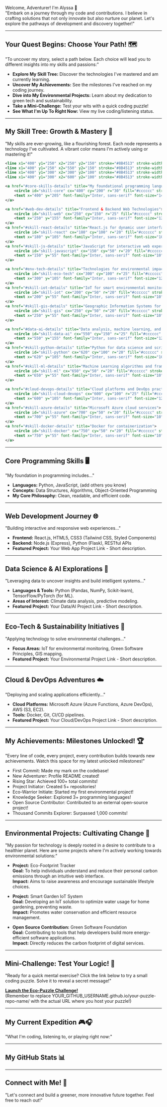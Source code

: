 Welcome, Adventurer! I'm Alyssa 🌱  
"Embark on a journey through my code and contributions. I believe in crafting solutions that not only innovate but also nurture our planet. Let's explore the pathways of development and discovery together!"

---

## Your Quest Begins: Choose Your Path! 🗺️

"To uncover my story, select a path below. Each choice will lead you to different insights into my skills and passions:"

- **Explore My Skill Tree:** Discover the technologies I've mastered and am currently learning.
- **Uncover My Achievements:** See the milestones I've reached on my coding journey.
- **Dive into My Environmental Projects:** Learn about my dedication to green tech and sustainability.
- **Take a Mini-Challenge:** Test your wits with a quick coding puzzle!
- **See What I'm Up To Right Now:** View my live coding/listening status.

---

## My Skill Tree: Growth & Mastery 🌳

"My skills are ever-growing, like a flourishing forest. Each node represents a technology I've cultivated. A vibrant color means I'm actively using or mastering it!"

```svg
<line x1="400" y1="250" x2="250" y2="150" stroke="#8B4513" stroke-width="5" />
<line x1="400" y1="250" x2="550" y2="150" stroke="#8B4513" stroke-width="5" />
<line x1="400" y1="300" x2="300" y2="100" stroke="#8B4513" stroke-width="5" />
<line x1="400" y1="300" x2="600" y2="100" stroke="#8B4513" stroke-width="5" />

<a href="#core-skills-details" title="My foundational programming languages">
    <circle id="skill-core" cx="400" cy="200" r="30" fill="#cccccc" stroke="#999999" stroke-width="3" />
    <text x="400" y="205" font-family="Inter, sans-serif" font-size="14" fill="white" text-anchor="middle">Core</text>
</a>

<a href="#web-dev-details" title="Frontend & Backend Web Technologies">
    <circle id="skill-web" cx="250" cy="150" r="25" fill="#cccccc" stroke="#999999" stroke-width="3" />
    <text x="250" y="155" font-family="Inter, sans-serif" font-size="12" fill="white" text-anchor="middle">Web</text>
</a>
<a href="#skill-react-details" title="React.js for dynamic user interfaces">
    <circle id="skill-react" cx="180" cy="100" r="20" fill="#cccccc" stroke="#999999" stroke-width="2" />
    <text x="180" y="105" font-family="Inter, sans-serif" font-size="10" fill="black" text-anchor="middle">React</text>
</a>
<a href="#skill-js-details" title="JavaScript for interactive web experiences">
    <circle id="skill-javascript" cx="150" cy="50" r="20" fill="#cccccc" stroke="#999999" stroke-width="2" />
    <text x="150" y="55" font-family="Inter, sans-serif" font-size="10" fill="black" text-anchor="middle">JS</text>
</a>

<a href="#env-tech-details" title="Technologies for environmental impact">
    <circle id="skill-eco-tech" cx="300" cy="100" r="25" fill="#cccccc" stroke="#999999" stroke-width="3" />
    <text x="300" y="105" font-family="Inter, sans-serif" font-size="12" fill="white" text-anchor="middle">Eco-Tech</text>
</a>
<a href="#skill-iot-details" title="IoT for smart environmental monitoring">
    <circle id="skill-iot" cx="200" cy="50" r="20" fill="#cccccc" stroke="#999999" stroke-width="2" />
    <text x="200" y="55" font-family="Inter, sans-serif" font-size="10" fill="white" text-anchor="middle">IoT</text>
</a>
<a href="#skill-gis-details" title="Geographic Information Systems for environmental mapping">
    <circle id="skill-gis" cx="250" cy="50" r="20" fill="#cccccc" stroke="#999999" stroke-width="2" />
    <text x="250" y="55" font-family="Inter, sans-serif" font-size="10" fill="white" text-anchor="middle">GIS</text>
</a>

<a href="#data-ai-details" title="Data analysis, machine learning, and AI">
    <circle id="skill-data-ai" cx="550" cy="150" r="25" fill="#cccccc" stroke="#999999" stroke-width="3" />
    <text x="550" y="155" font-family="Inter, sans-serif" font-size="12" fill="black" text-anchor="middle">Data/AI</text>
</a>
<a href="#skill-python-details" title="Python for data science and scripting">
    <circle id="skill-python" cx="620" cy="100" r="20" fill="#cccccc" stroke="#999999" stroke-width="2" />
    <text x="620" y="105" font-family="Inter, sans-serif" font-size="10" fill="white" text-anchor="middle">Python</text>
</a>
<a href="#skill-ml-details" title="Machine Learning algorithms and frameworks">
    <circle id="skill-ml" cx="650" cy="50" r="20" fill="#cccccc" stroke="#999999" stroke-width="2" />
    <text x="650" y="55" font-family="Inter, sans-serif" font-size="10" fill="white" text-anchor="middle">ML</text>
</a>

<a href="#cloud-devops-details" title="Cloud platforms and DevOps practices">
    <circle id="skill-cloud-devops" cx="600" cy="100" r="25" fill="#cccccc" stroke="#999999" stroke-width="3" />
    <text x="600" y="105" font-family="Inter, sans-serif" font-size="12" fill="white" text-anchor="middle">Cloud/DevOps</text>
</a>
<a href="#skill-azure-details" title="Microsoft Azure cloud services">
    <circle id="skill-azure" cx="700" cy="50" r="20" fill="#cccccc" stroke="#999999" stroke-width="2" />
    <text x="700" y="55" font-family="Inter, sans-serif" font-size="10" fill="white" text-anchor="middle">Azure</text>
</a>
<a href="#skill-docker-details" title="Docker for containerization">
    <circle id="skill-docker" cx="750" cy="50" r="20" fill="#cccccc" stroke="#999999" stroke-width="2" />
    <text x="750" y="55" font-family="Inter, sans-serif" font-size="10" fill="white" text-anchor="middle">Docker</text>
</a>
```

---

## Core Programming Skills 🖥️

"My foundation in programming includes..."

- **Languages:** Python, JavaScript, (add others you know)
- **Concepts:** Data Structures, Algorithms, Object-Oriented Programming
- **My Core Philosophy:** Clean, readable, and efficient code.

---

## Web Development Journey 🌐

"Building interactive and responsive web experiences..."

- **Frontend:** React.js, HTML5, CSS3 (Tailwind CSS, Styled Components)
- **Backend:** Node.js (Express), Python (Flask), RESTful APIs
- **Featured Project:** Your Web App Project Link - Short description.

---

## Data Science & AI Explorations 🧠

"Leveraging data to uncover insights and build intelligent systems..."

- **Languages & Tools:** Python (Pandas, NumPy, Scikit-learn), TensorFlow/PyTorch (for ML).
- **Areas of Interest:** Climate data analysis, predictive modeling.
- **Featured Project:** Your Data/AI Project Link - Short description.

---

## Eco-Tech & Sustainability Initiatives 🌱

"Applying technology to solve environmental challenges..."

- **Focus Areas:** IoT for environmental monitoring, Green Software Principles, GIS mapping.
- **Featured Project:** Your Environmental Project Link - Short description.

---

## Cloud & DevOps Adventures ☁️

"Deploying and scaling applications efficiently..."

- **Cloud Platforms:** Microsoft Azure (Azure Functions, Azure DevOps), AWS (S3, EC2).
- **Tools:** Docker, Git, CI/CD pipelines.
- **Featured Project:** Your Cloud/DevOps Project Link - Short description.

---

## My Achievements: Milestones Unlocked! 🏆

"Every line of code, every project, every contribution builds towards new achievements. Watch this space for my latest unlocked milestones!"

- First Commit: Made my mark on the codebase!
- New Adventurer: Profile README created!
- Rising Star: Achieved 100+ total commits!
- Project Initiator: Created 5+ repositories!
- Eco-Warrior Initiate: Started my first environmental project!
- Knowledge Seeker: Explored 3+ programming languages!
- Open Source Contributor: Contributed to an external open-source project!
- Thousand Commits Explorer: Surpassed 1,000 commits!

---

## Environmental Projects: Cultivating Change 💚

"My passion for technology is deeply rooted in a desire to contribute to a healthier planet. Here are some projects where I'm actively working towards environmental solutions:"

- **Project:** Eco-Footprint Tracker  
   **Goal:** To help individuals understand and reduce their personal carbon emissions through an intuitive web interface.  
   **Impact:** Aims to raise awareness and encourage sustainable lifestyle choices.

- **Project:** Smart Garden IoT System  
   **Goal:** Developing an IoT solution to optimize water usage for home gardening, preventing waste.  
   **Impact:** Promotes water conservation and efficient resource management.

- **Open Source Contribution:** Green Software Foundation  
   **Goal:** Contributing to tools that help developers build more energy-efficient software applications.  
   **Impact:** Directly reduces the carbon footprint of digital services.

---

## Mini-Challenge: Test Your Logic! 🧠

"Ready for a quick mental exercise? Click the link below to try a small coding puzzle. Solve it to reveal a secret message!"

**[Launch the Eco-Puzzle Challenge!](YOUR_GITHUB_USERNAME.github.io/your-puzzle-repo-name/)**  
(Remember to replace YOUR_GITHUB_USERNAME.github.io/your-puzzle-repo-name/ with the actual URL where you host your puzzle!)

---

## My Current Expedition 🎮🎧

"What I'm coding, listening to, or playing right now:"

---

## My GitHub Stats 📊

---

## Connect with Me! 🤝

"Let's connect and build a greener, more innovative future together. Feel free to reach out!"
